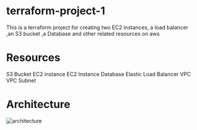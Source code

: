 # terraform-project-1
This is a terraform project for creating two EC2 instances, a load balancer ,an S3 bucket ,a Database and other related resources on aws

# Resources
S3 Bucket
EC2 instance
EC2 Instance
Database
Elastic Load Balancer
VPC
VPC Subnet

# Architecture

![architecture](https://github.com/colliusc/terraform-project-1/assets/64085774/29f3ac46-d5b0-4c79-be20-283468e5b573)
